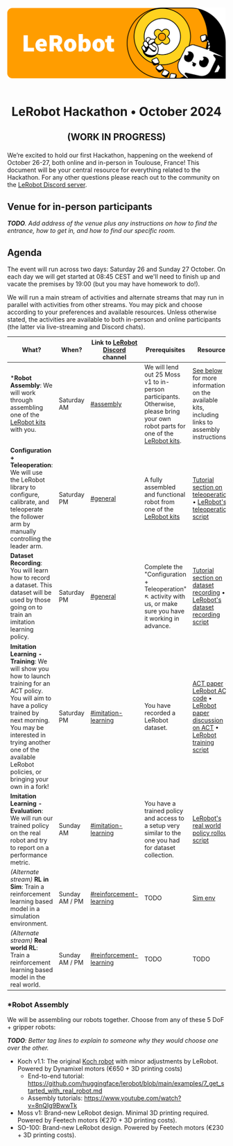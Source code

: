 <p align="center">
  <picture>
    <source media="(prefers-color-scheme: dark)" srcset="media/lerobot-logo-thumbnail.png">
    <source media="(prefers-color-scheme: light)" srcset="media/lerobot-logo-thumbnail.png">
    <img alt="LeRobot, Hugging Face Robotics Library" src="media/lerobot-logo-thumbnail.png" style="max-width: 100%;">
  </picture>
  <br/>
  <br/>
</p>

<h1 align="center">
    <p>LeRobot Hackathon • October 2024</p>
</h1>

<h2 align="center">
    <p>(WORK IN PROGRESS)</p>
</h2>

We’re excited to hold our first Hackathon, happening on the weekend of October 26-27, both online and in-person in Toulouse, France! This document will be your central resource for everything related to the Hackathon. For any other questions please reach out to the community on the [LeRobot Discord server](https://discord.gg/8uHu9JqVnm).

## Venue for in-person participants

_**TODO**. Add address of the venue plus any instructions on how to find the entrance, how to get in, and how to find our specific room._

## Agenda

The event will run across two days: Saturday 26 and Sunday 27 October. On each day we will get started at 08:45 CEST and we'll need to finish up and vacate the premises by 19:00 (but you may have homework to do!).

We will run a main stream of activities and alternate streams that may run in parallel with activities from other streams. You may pick and choose according to your preferences and available resources. Unless otherwise stated, the activities are available to both in-person and online participants (the latter via live-streaming and Discord chats).

What? | When? | Link to [LeRobot Discord](https://discord.gg/8uHu9JqVnm) channel | Prerequisites | Resource
|  - | - | - | - | - |
***Robot Assembly**: We will work through assembling one of the [LeRobot kits](#robot-assembly) with you. | Saturday AM | [#assembly](https://discord.com/channels/1216765309076115607/1296485594096209964) | We will lend out 25 Moss v1 to in-person participants. Otherwise, please bring your own robot parts for one of the [LeRobot kits](#robot-assembly). | [See below](#robot-assembly) for more information on the available kits, including links to assembly instructions.
**Configuration + Teleoperation**: We will use the LeRobot library to configure, calibrate, and teleoperate the follower arm by manually controlling the leader arm. | Saturday PM | [#general](https://discord.com/channels/1216765309076115607/1296485441108840510) | A fully assembled and functional robot from one of the [LeRobot kits](#robot-assembly) | [Tutorial section on teleoperation](https://github.com/huggingface/lerobot/blob/main/examples/7_get_started_with_real_robot.md#2-configure-motors-calibrate-arms-teleoperate-your-koch-v11) • [LeRobot's teleoperation script](https://github.com/huggingface/lerobot/blob/main/lerobot/scripts/control_robot.py)
**Dataset Recording**: You will learn how to record a dataset. This dataset will be used by those going on to train an imitation learning policy. | Saturday PM | [#general](https://discord.com/channels/1216765309076115607/1296485441108840510) | Complete the "Configuration + Teleoperation" ↖️ activity with us, or make sure you have it working in advance. | [Tutorial section on dataset recording](https://github.com/huggingface/lerobot/blob/main/examples/7_get_started_with_real_robot.md#3-record-your-dataset-and-visualize-it) • [LeRobot's dataset recording script](https://github.com/huggingface/lerobot/blob/main/lerobot/scripts/control_robot.py)
**Imitation Learning - Training**: We will show you how to launch training for an ACT policy. You will aim to have a policy trained by next morning. You may be interested in trying another one of the available LeRobot policies, or bringing your own in a fork! | Saturday PM | [#imitation-learning](https://discord.com/channels/1216765309076115607/1296485698467008573) | You have recorded a LeRobot dataset. | [ACT paper](https://arxiv.org/abs/2304.13705) • [LeRobot ACT code](https://github.com/huggingface/lerobot/tree/main/lerobot/common/policies/act) • [LeRobot paper discussion on ACT](https://www.youtube.com/watch?v=ft73x0LfGpM) • [LeRobot training script](https://github.com/huggingface/lerobot/blob/main/lerobot/scripts/train.py)
**Imitation Learning - Evaluation**: We will run our trained policy on the real robot and try to report on a performance metric. | Sunday AM | [#imitation-learning](https://discord.com/channels/1216765309076115607/1296485698467008573) | You have a trained policy and access to a setup very similar to the one you had for dataset collection. | [LeRobot's real world policy rollout script](https://github.com/huggingface/lerobot/blob/main/lerobot/scripts/control_robot.py)
*(Alternate stream)* **RL in Sim**: Train a reinforcement learning based model in a simulation environment. | Sunday AM / PM | [#reinforcement-learning](https://discord.com/channels/1216765309076115607/1296485640640270337) | TODO | [Sim env](https://discord.com/channels/1216765309076115607/1296485640640270337/1297127625021460503)
*(Alternate stream)* **Real world RL**: Train a reinforcement learning based model in the real world. | Sunday AM / PM| [#reinforcement-learning](https://discord.com/channels/1216765309076115607/1296485640640270337) | TODO | TODO 


### *Robot Assembly

We will be assembling our robots together. Choose from any of these 5 DoF + gripper robots:

_**TODO**: Better tag lines to explain to someone why they would choose one over the other._

- Koch v1.1: The original [Koch robot](https://github.com/AlexanderKoch-Koch/low_cost_robot) with minor adjustments by LeRobot. Powered by Dynamixel motors (€650 + 3D printing costs)
  - End-to-end tutorial: https://github.com/huggingface/lerobot/blob/main/examples/7_get_started_with_real_robot.md
  - Assembly tutorials: https://www.youtube.com/watch?v=8nQIg9BwwTk
- Moss v1: Brand-new LeRobot design. Minimal 3D printing required. Powered by Feetech motors (€270 + 3D printing costs).
- SO-100: Brand-new LeRobot design. Powered by Feetech motors (€230 + 3D printing costs).




